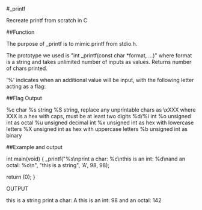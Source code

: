 #_printf

Recreate printf from scratch in C

##Function

The purpose of _printf is to mimic printf from stdio.h.

The prototype we used is "int _printf(const char *format, ...)" where format is a string and takes unlimited number of inputs as values. Returns number of chars printed.

'%' indicates when an additional value will be input, with the following letter acting as a flag:

##Flag Output

%c char %s string %S string, replace any unprintable chars as \xXXX where XXX is a hex with caps, must be at least two digits %d/%i int %o unsigned int as octal %u unsigned decimal int %x unsigned int as hex with lowercase letters %X unsigned int as hex with uppercase letters %b unsigned int as binary

##Example and output

int main(void) { _printf("%s\nprint a char: %c\nthis is an int: %d\nand an octal: %o\n", "this is a string", 'A', 98, 98);

return (0); }

OUTPUT

this is a string print a char: A this is an int: 98 and an octal: 142

